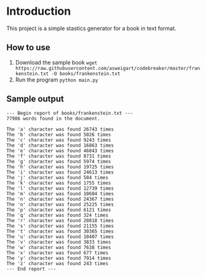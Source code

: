 # Introduction

This project is a simple stastics generator for a book in text format.

## How to use
1. Download the sample book `wget https://raw.githubusercontent.com/asweigart/codebreaker/master/frankenstein.txt -O books/frankenstein.txt`
2. Run the program `python main.py`


## Sample output
```text
--- Begin report of books/frankenstein.txt ---
77986 words found in the document.

The 'a' character was found 26743 times
The 'b' character was found 5026 times
The 'c' character was found 9243 times
The 'd' character was found 16863 times
The 'e' character was found 46043 times
The 'f' character was found 8731 times
The 'g' character was found 5974 times
The 'h' character was found 19725 times
The 'i' character was found 24613 times
The 'j' character was found 504 times
The 'k' character was found 1755 times
The 'l' character was found 12739 times
The 'm' character was found 10604 times
The 'n' character was found 24367 times
The 'o' character was found 25225 times
The 'p' character was found 6121 times
The 'q' character was found 324 times
The 'r' character was found 20818 times
The 's' character was found 21155 times
The 't' character was found 30365 times
The 'u' character was found 10407 times
The 'v' character was found 3833 times
The 'w' character was found 7638 times
The 'x' character was found 677 times
The 'y' character was found 7914 times
The 'z' character was found 243 times
--- End report ---
```
